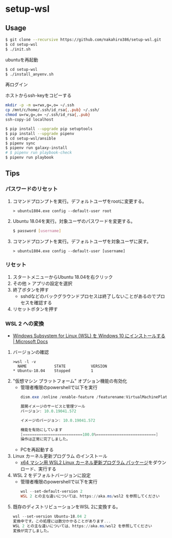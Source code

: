 # setup-wsl

## Usage

```sh
$ git clone --recursive https://github.com/nakahiro386/setup-wsl.git
$ cd setup-wsl
$ ./init.sh
```

ubuntuを再起動

```sh
$ cd setup-wsl
$ ./install_anyenv.sh
```

再ログイン

ホストからssh-keyをコピーする

```sh
mkdir -p -m u=rwx,g=,o= ~/.ssh
cp /mnt/c/home/.ssh/id_rsa{,.pub} ~/.ssh/
chmod u=rw,g=,o= ~/.ssh/id_rsa{,.pub}
ssh-copy-id localhost
```

```sh
$ pip install --upgrade pip setuptools
$ pip install --upgrade pipenv
$ cd setup-wsl/ansible
$ pipenv sync
$ pipenv run galaxy-install
# $ pipenv run playbook-check
$ pipenv run playbook
```

## Tips

### パスワードのリセット

1. コマンドプロンプトを実行。デフォルトユーザをrootに変更する。
    ```dosbatch
    > ubuntu1804.exe config --default-user root
    ```
1. Ubuntu 18.04を実行。対象ユーザのパスワードを変更する。
    ```sh
    $ password [username]
    ```
1. コマンドプロンプトを実行。デフォルトユーザを対象ユーザに戻す。
    ```dosbatch
    > ubuntu1804.exe config --default-user [username]
    ```

### リセット

1. スタートメニューからUbuntu 18.04を右クリック
1. その他 > アプリの設定を選択
1. 終了ボタンを押す
    * sshdなどのバックグラウンドプロセスは終了しないことがあるのでプロセスを確認する
1. リセットボタンを押す


### WSL 2 への変換

* [Windows Subsystem for Linux (WSL) を Windows 10 にインストールする | Microsoft Docs](https://docs.microsoft.com/ja-jp/windows/wsl/install-win10)

1. バージョンの確認
    ```dosbatch
    >wsl -l -v
      NAME            STATE           VERSION
    * Ubuntu-18.04    Stopped         1
    ```
1. "仮想マシン プラットフォーム" オプション機能の有効化
    * 管理者権限のpowershellで以下を実行
        ```ps1
        dism.exe /online /enable-feature /featurename:VirtualMachinePlatform /all /norestart

        展開イメージのサービスと管理ツール
        バージョン: 10.0.19041.572

        イメージのバージョン: 10.0.19041.572

        機能を有効にしています
        [==========================100.0%==========================]
        操作は正常に完了しました。
        ```
    * PCを再起動する
1. Linux カーネル更新プログラム のインストール
    * [x64 マシン用 WSL2 Linux カーネル更新プログラム パッケージ](https://wslstorestorage.blob.core.windows.net/wslblob/wsl_update_x64.msi)をダウンロード、実行する
1. WSL 2 をデフォルトバージョンに設定
    * 管理者権限のpowershellで以下を実行
        ```ps1
        wsl --set-default-version 2
        WSL 2 との主な違いについては、https://aka.ms/wsl2 を参照してください
        ```
1. 既存のディストリビューションをWSL 2に変換する。
    ```ps1
    wsl --set-version Ubuntu-18.04 2
    変換中です。この処理には数分かかることがあります...
    WSL 2 との主な違いについては、https://aka.ms/wsl2 を参照してください
    変換が完了しました。
    ```
